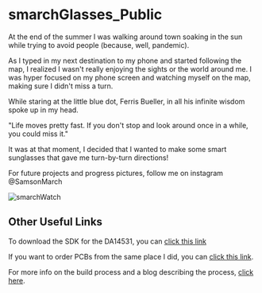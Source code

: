 # smarchGlasses_Public

At the end of the summer I was walking around town soaking in the sun while trying to avoid people (because, well, pandemic). 

As I typed in my next destination to my phone and started following the map, I realized I wasn't really enjoying the sights or the world around me. I was hyper focused on my phone screen and watching myself on the map, making sure I didn't miss a turn. 

While staring at the little blue dot, Ferris Bueller, in all his infinite wisdom spoke up in my head.

"Life moves pretty fast. If you don't stop and look around once in a while, you could miss it."

It was at that moment, I decided that I wanted to make some smart sunglasses that gave me turn-by-turn directions!

For future projects and progress pictures, follow me on instagram @SamsonMarch

![smarchWatch](glamourShot.png)

## Other Useful Links
To download the SDK for the DA14531, you can [click this link](https://support.dialog-semiconductor.com/system/files/restricted/SDK_6.0.14.1114.zip)

If you want to order PCBs from the same place I did, you can [click this link](https://www.pcbway.com/project/shareproject/smarchGlasses.html).

For more info on the build process and a blog describing the process, [click here](https://imgur.com/gallery/8lY43kp).